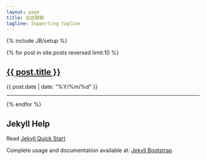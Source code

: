 ```yaml
---
layout: page
title: 在这聊聊
tagline: Supporting tagline
---
```

{% include JB/setup %}

{% for post in site.posts reversed limit:10 %}
<div class="post">
  <div class="top">
    <h2><a href="{{ post.url }}">{{ post.title }}</a></h2>
  </div>
  <div class="bottom">
    <time datetime="{{ post.date | xmlschema }}">{{ post.date | date: "%Y/%m/%d" }}</time>
  </div>
</div>
<hr/>
{% endfor %}


## Jekyll Help

Read [Jekyll Quick Start](http://jekyllbootstrap.com/usage/jekyll-quick-start.html)

Complete usage and documentation available at: [Jekyll Bootstrap](http://jekyllbootstrap.com)
